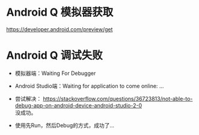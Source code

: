 # Android Q 模拟器获取

https://developer.android.com/preview/get

# Android Q 调试失败
* 模拟器端：Waiting For Debugger
* Android Studio端：Waiting for application to come online: ...

* 尝试解决： https://stackoverflow.com/questions/36723813/not-able-to-debug-app-on-android-device-android-studio-2-0  
没成功。
* 使用先Run，然后Debug的方式，成功了...
